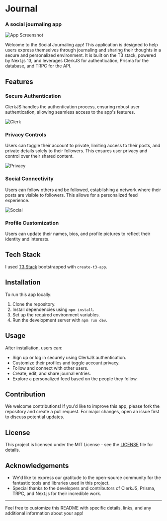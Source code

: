 # Journal
### A social journaling app
![App Screenshot](https://i.imgur.com/eQ2hGNJ.png)

Welcome to the Social Journaling app! This application is designed to help users express themselves through journaling and sharing their thoughts in a secure and personalized environment. It is built on the T3 stack, powered by Next.js 13, and leverages ClerkJS for authentication, Prisma for the database, and TRPC for the API.

## Features

### Secure Authentication
ClerkJS handles the authentication process, ensuring robust user authentication, allowing seamless access to the app's features.

![Clerk](https://i.imgur.com/lTyKhLp.png)

### Privacy Controls
Users can toggle their account to private, limiting access to their posts, and private details solely to their followers. This ensures user privacy and control over their shared content.

![Privacy](https://i.imgur.com/36BRmw8.png)

### Social Connectivity
Users can follow others and be followed, establishing a network where their posts are visible to followers. This allows for a personalized feed experience.

![Social](https://i.imgur.com/JEHZqIb.png)

### Profile Customization
Users can update their names, bios, and profile pictures to reflect their identity and interests.

## Tech Stack
I used [T3 Stack](https://create.t3.gg/) bootstrapped with `create-t3-app`.

## Installation

To run this app locally:

1. Clone the repository.
2. Install dependencies using `npm install`.
3. Set up the required environment variables.
4. Run the development server with `npm run dev`.

## Usage

After installation, users can:

- Sign up or log in securely using ClerkJS authentication.
- Customize their profiles and toggle account privacy.
- Follow and connect with other users.
- Create, edit, and share journal entries.
- Explore a personalized feed based on the people they follow.

## Contribution

We welcome contributions! If you'd like to improve this app, please fork the repository and create a pull request. For major changes, open an issue first to discuss potential updates.

## License

This project is licensed under the MIT License - see the [LICENSE](LICENSE.md) file for details.

## Acknowledgements

- We'd like to express our gratitude to the open-source community for the fantastic tools and libraries used in this project.
- Special thanks to the developers and contributors of ClerkJS, Prisma, TRPC, and Next.js for their incredible work.

---

Feel free to customize this README with specific details, links, and any additional information about your app!
